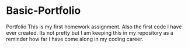 # Basic-Portfolio
Portfolio
This is my first homework assignment. Also the first code I have ever created. Its not pretty but I am keeping this in my repository as a reminder how far I have come along in my coding career.
